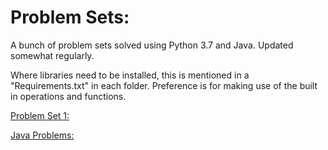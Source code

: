 # Problem Sets:

A bunch of problem sets solved using Python 3.7 and Java. Updated somewhat regularly.

Where libraries need to be installed, this is mentioned in a "Requirements.txt" in each folder. Preference is for making use of the built in operations and functions.

[Problem Set 1:](https://github.com/RobinsonLuzo/Problem-Sets/tree/main/Problem%20Set%201)

[Java Problems:](https://github.com/RobinsonLuzo/Problem-Sets/tree/main/Java_Problems)